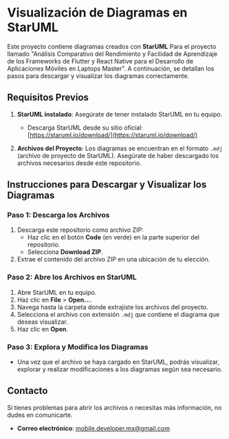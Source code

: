 # Visualización de Diagramas en StarUML

Este proyecto contiene diagramas creados con **StarUML** Para el proyecto llamado "Análisis Comparativo del Rendimiento y Facilidad de Aprendizaje de los Frameworks de Flutter y React Native para el Desarrollo de Aplicaciones Móviles en Laptops Master". 
A continuación, se detallan los pasos para descargar y visualizar los diagramas correctamente.

## Requisitos Previos

1. **StarUML instalado**: Asegúrate de tener instalado StarUML en tu equipo.
   - Descarga StarUML desde su sitio oficial: [https://staruml.io/download/](https://staruml.io/download/)

2. **Archivos del Proyecto**: Los diagramas se encuentran en el formato `.mdj` (archivo de proyecto de StarUML). Asegúrate de haber descargado los archivos necesarios desde este repositorio.

## Instrucciones para Descargar y Visualizar los Diagramas

### Paso 1: Descarga los Archivos
1. Descarga este repositorio como archivo ZIP:
   - Haz clic en el botón **Code** (en verde) en la parte superior del repositorio.
   - Selecciona **Download ZIP**.
2. Extrae el contenido del archivo ZIP en una ubicación de tu elección.

### Paso 2: Abre los Archivos en StarUML
1. Abre StarUML en tu equipo.
2. Haz clic en **File** > **Open...**.
3. Navega hasta la carpeta donde extrajiste los archivos del proyecto.
4. Selecciona el archivo con extensión `.mdj` que contiene el diagrama que deseas visualizar.
5. Haz clic en **Open**.

### Paso 3: Explora y Modifica los Diagramas
- Una vez que el archivo se haya cargado en StarUML, podrás visualizar, explorar y realizar modificaciones a los diagramas según sea necesario.

## Contacto
Si tienes problemas para abrir los archivos o necesitas más información, no dudes en comunicarte.

- **Correo electrónico**: [mobile.developer.mx@gmail.com](mobile.developer.mx@gmail.com)
